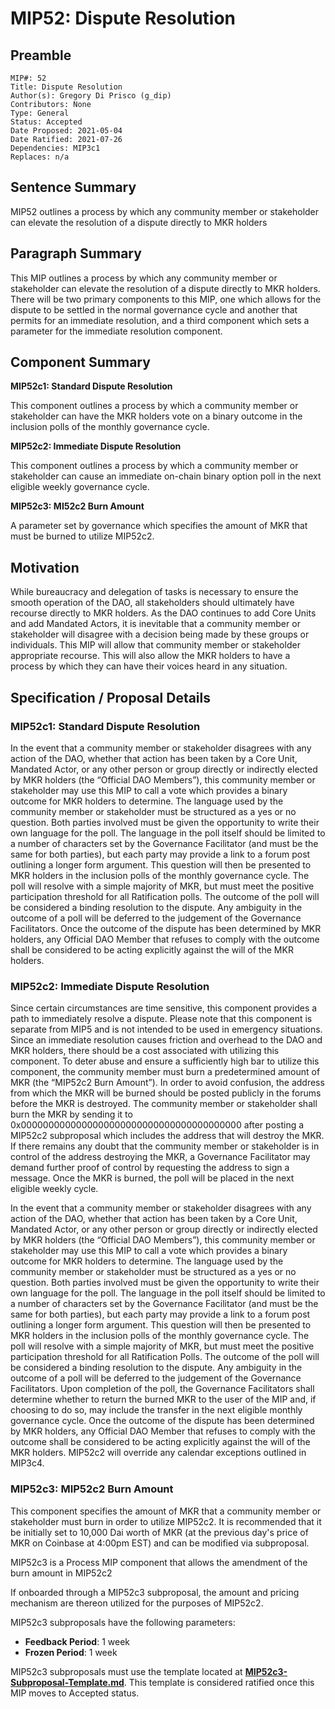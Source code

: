 # MIP52: Dispute Resolution

## Preamble

```
MIP#: 52
Title: Dispute Resolution
Author(s): Gregory Di Prisco (g_dip)
Contributors: None
Type: General
Status: Accepted
Date Proposed: 2021-05-04
Date Ratified: 2021-07-26
Dependencies: MIP3c1
Replaces: n/a
```

## Sentence Summary

MIP52 outlines a process by which any community member or stakeholder can elevate the resolution of a dispute directly to MKR holders

## Paragraph Summary

This MIP outlines a process by which any community member or stakeholder can elevate the resolution of a dispute directly to MKR holders. There will be two primary components to this MIP, one which allows for the dispute to be settled in the normal governance cycle and another that permits for an immediate resolution, and a third component which sets a parameter for the immediate resolution component.

## Component Summary

**MIP52c1: Standard Dispute Resolution**

This component outlines a process by which a community member or stakeholder can have the MKR holders vote on a binary outcome in the inclusion polls of the monthly governance cycle.

**MIP52c2: Immediate Dispute Resolution**

This component outlines a process by which a community member or stakeholder can cause an immediate on-chain binary option poll in the next eligible weekly governance cycle.

**MIP52c3: MI52c2 Burn Amount**

A parameter set by governance which specifies the amount of MKR that must be burned to utilize MIP52c2.

## Motivation

While bureaucracy and delegation of tasks is necessary to ensure the smooth operation of the DAO, all stakeholders should ultimately have recourse directly to MKR holders. As the DAO continues to add Core Units and add Mandated Actors, it is inevitable that a community member or stakeholder will disagree with a decision being made by these groups or individuals. This MIP will allow that community member or stakeholder appropriate recourse. This will also allow the MKR holders to have a process by which they can have their voices heard in any situation.

## Specification / Proposal Details

### MIP52c1: Standard Dispute Resolution

In the event that a community member or stakeholder disagrees with any action of the DAO, whether that action has been taken by a Core Unit, Mandated Actor, or any other person or group directly or indirectly elected by MKR holders (the “Official DAO Members”), this community member or stakeholder may use this MIP to call a vote which provides a binary outcome for MKR holders to determine. The language used by the community member or stakeholder must be structured as a yes or no question. Both parties involved must be given the opportunity to write their own language for the poll. The language in the poll itself should be limited to a number of characters set by the Governance Facilitator (and must be the same for both parties), but each party may provide a link to a forum post outlining a longer form argument. This question will then be presented to MKR holders in the inclusion polls of the monthly governance cycle. The poll will resolve with a simple majority of MKR, but must meet the positive participation threshold for all Ratification polls. The outcome of the poll will be considered a binding resolution to the dispute. Any ambiguity in the outcome of a poll will be deferred to the judgement of the Governance Facilitators. Once the outcome of the dispute has been determined by MKR holders, any Official DAO Member that refuses to comply with the outcome shall be considered to be acting explicitly against the will of the MKR holders.

### MIP52c2: Immediate Dispute Resolution

Since certain circumstances are time sensitive, this component provides a path to immediately resolve a dispute. Please note that this component is separate from MIP5 and is not intended to be used in emergency situations. Since an immediate resolution causes friction and overhead to the DAO and MKR holders, there should be a cost associated with utilizing this component. To deter abuse and ensure a sufficiently high bar to utilize this component, the community member must burn a predetermined amount of MKR (the “MIP52c2 Burn Amount”). In order to avoid confusion, the address from which the MKR will be burned should be posted publicly in the forums before the MKR is destroyed. The community member or stakeholder shall burn the MKR by sending it to 0x0000000000000000000000000000000000000000 after posting a MIP52c2 subproposal which includes the address that will destroy the MKR. If there remains any doubt that the community member or stakeholder is in control of the address destroying the MKR, a Governance Facilitator may demand further proof of control by requesting the address to sign a message. Once the MKR is burned, the poll will be placed in the next eligible weekly cycle.

In the event that a community member or stakeholder disagrees with any action of the DAO, whether that action has been taken by a Core Unit, Mandated Actor, or any other person or group directly or indirectly elected by MKR holders (the “Official DAO Members”), this community member or stakeholder may use this MIP to call a vote which provides a binary outcome for MKR holders to determine. The language used by the community member or stakeholder must be structured as a yes or no question. Both parties involved must be given the opportunity to write their own language for the poll. The language in the poll itself should be limited to a number of characters set by the Governance Facilitator (and must be the same for both parties), but each party may provide a link to a forum post outlining a longer form argument. This question will then be presented to MKR holders in the inclusion polls of the monthly governance cycle. The poll will resolve with a simple majority of MKR, but must meet the positive participation threshold for all Ratification Polls. The outcome of the poll will be considered a binding resolution to the dispute. Any ambiguity in the outcome of a poll will be deferred to the judgement of the Governance Facilitators. Upon completion of the poll, the Governance Facilitators shall determine whether to return the burned MKR to the user of the MIP and, if choosing to do so, may include the transfer in the next eligible monthly governance cycle. Once the outcome of the dispute has been determined by MKR holders, any Official DAO Member that refuses to comply with the outcome shall be considered to be acting explicitly against the will of the MKR holders. MIP52c2 will override any calendar exceptions outlined in MIP3c4.

### MIP52c3: MIP52c2 Burn Amount

This component specifies the amount of MKR that a community member or stakeholder must burn in order to utilize MIP52c2. It is recommended that it be initially set to 10,000 Dai worth of MKR (at the previous day's price of MKR on Coinbase at 4:00pm EST) and can be modified via subproposal.

MIP52c3 is a Process MIP component that allows the amendment of the burn amount in MIP52c2

If onboarded through a MIP52c3 subproposal, the amount and pricing mechanism are thereon utilized for the purposes of MIP52c2.

MIP52c3 subproposals have the following parameters:

* **Feedback Period**: 1 week
* **Frozen Period**: 1 week

MIP52c3 subproposals must use the template located at **[MIP52c3-Subproposal-Template.md](https://github.com/gdipri01/mips/blob/704b85a7cb4e7fd084256d2deebab476b10a2054/MIP52/MIP52c3-subproposal-template.md)**. This template is considered ratified once this MIP moves to Accepted status.
